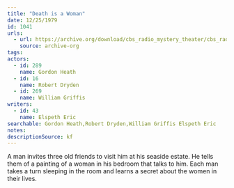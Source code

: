 ```yaml
---
title: "Death is a Woman"
date: 12/25/1979
id: 1041
urls: 
  - url: https://archive.org/download/cbs_radio_mystery_theater/cbs_radio_mystery_theater-1001-1050.zip/cbs_radio_mystery_theater-1001-1050%2Fcbsrmt_1041_death_is_a_woman.mp3
    source: archive-org
tags: 
actors:  
  - id: 289
    name: Gordon Heath  
  - id: 16
    name: Robert Dryden  
  - id: 269
    name: William Griffis
writers:  
  - id: 43
    name: Elspeth Eric
searchable: Gordon Heath,Robert Dryden,William Griffis Elspeth Eric
notes: 
descriptionSource: kf
---
```

A man invites three old friends to visit him at his seaside estate. He tells them of a painting of a woman in his bedroom that talks to him. Each man takes a turn sleeping in the room and learns a secret about the women in their lives.